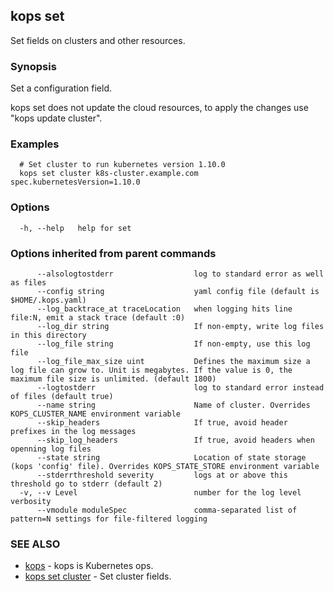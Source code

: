 
<!--- This file is automatically generated by make gen-cli-docs; changes should be made in the go CLI command code (under cmd/kops) -->

## kops set

Set fields on clusters and other resources.

### Synopsis

Set a configuration field. 

kops set does not update the cloud resources, to apply the changes use "kops update cluster".

### Examples

```
  # Set cluster to run kubernetes version 1.10.0
  kops set cluster k8s-cluster.example.com spec.kubernetesVersion=1.10.0
```

### Options

```
  -h, --help   help for set
```

### Options inherited from parent commands

```
      --alsologtostderr                  log to standard error as well as files
      --config string                    yaml config file (default is $HOME/.kops.yaml)
      --log_backtrace_at traceLocation   when logging hits line file:N, emit a stack trace (default :0)
      --log_dir string                   If non-empty, write log files in this directory
      --log_file string                  If non-empty, use this log file
      --log_file_max_size uint           Defines the maximum size a log file can grow to. Unit is megabytes. If the value is 0, the maximum file size is unlimited. (default 1800)
      --logtostderr                      log to standard error instead of files (default true)
      --name string                      Name of cluster. Overrides KOPS_CLUSTER_NAME environment variable
      --skip_headers                     If true, avoid header prefixes in the log messages
      --skip_log_headers                 If true, avoid headers when openning log files
      --state string                     Location of state storage (kops 'config' file). Overrides KOPS_STATE_STORE environment variable
      --stderrthreshold severity         logs at or above this threshold go to stderr (default 2)
  -v, --v Level                          number for the log level verbosity
      --vmodule moduleSpec               comma-separated list of pattern=N settings for file-filtered logging
```

### SEE ALSO

* [kops](kops.md)	 - kops is Kubernetes ops.
* [kops set cluster](kops_set_cluster.md)	 - Set cluster fields.

